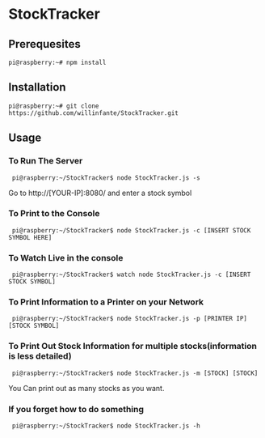 # StockTracker

## Prerequesites

``` pi@raspberry:~# npm install ```


## Installation

``` pi@raspberry:~# git clone https://github.com/willinfante/StockTracker.git ```


## Usage

### To Run The Server 

```  pi@raspberry:~/StockTracker$ node StockTracker.js -s ```

Go to http://[YOUR-IP]:8080/ and enter a stock symbol 

### To Print to the Console 

``` pi@raspberry:~/StockTracker$ node StockTracker.js -c [INSERT STOCK SYMBOL HERE]```

### To Watch Live in the console

```  pi@raspberry:~/StockTracker$ watch node StockTracker.js -c [INSERT STOCK SYMBOL] ```

### To Print Information to a Printer on your Network

``` pi@raspberry:~/StockTracker$ node StockTracker.js -p [PRINTER IP] [STOCK SYMBOL]```

### To Print Out Stock Information for multiple stocks(information is less detailed)

``` pi@raspberry:~/StockTracker$ node StockTracker.js -m [STOCK] [STOCK]```

You Can print out as many stocks as you want.

### If you forget how to do something

``` pi@raspberry:~/StockTracker$ node StockTracker.js -h```
